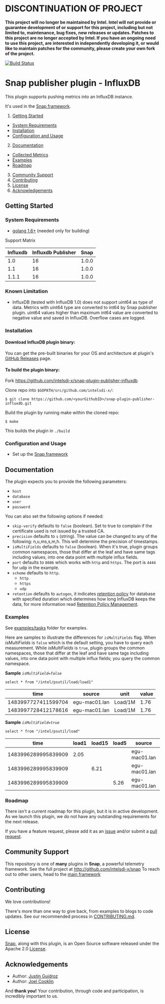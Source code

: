 
# DISCONTINUATION OF PROJECT 

**This project will no longer be maintained by Intel.  Intel will not provide or guarantee development of or support for this project, including but not limited to, maintenance, bug fixes, new releases or updates.  Patches to this project are no longer accepted by Intel. If you have an ongoing need to use this project, are interested in independently developing it, or would like to maintain patches for the community, please create your own fork of the project.**


[![Build Status](https://travis-ci.org/intelsdi-x/snap-plugin-publisher-influxdb.svg?branch=master)](https://travis-ci.org/intelsdi-x/snap-plugin-publisher-influxdb)

# Snap publisher plugin - InfluxDB

This plugin supports pushing metrics into an InfluxDB instance.

It's used in the [Snap framework](http://github.com/intelsdi-x/snap).

1. [Getting Started](#getting-started)
  * [System Requirements](#system-requirements)
  * [Installation](#installation)
  * [Configuration and Usage](#configuration-and-usage)
2. [Documentation](#documentation)
  * [Collected Metrics](#collected-metrics)
  * [Examples](#examples)
  * [Roadmap](#roadmap)
3. [Community Support](#community-support)
4. [Contributing](#contributing)
5. [License](#license)
6. [Acknowledgements](#acknowledgements)

## Getting Started

### System Requirements

* [golang 1.6+](https://golang.org/dl/) (needed only for building)

Support Matrix

Influxdb | Influxdb Publisher | Snap
-----|-----|-----
1.0 | 16 | 1.0.0
1.1 | 16 | 1.0.0
1.1.1 | 16 | 1.0.0

### Known Limitation

* InfluxDB (tested with InfluxDB 1.0) does not support uint64 as type of data. Metrics with uint64 type are converted to int64 by Snap publisher plugin. uint64 values higher than maximum int64 value are converted to negative value and saved in InfluxDB. Overflow cases are logged.

### Installation

#### Download InfluxDB plugin binary:
You can get the pre-built binaries for your OS and architecture at plugin's [GitHub Releases](https://github.com/intelsdi-x/snap-plugin-publisher-influxdb/releases) page.

#### To build the plugin binary:
Fork https://github.com/intelsdi-x/snap-plugin-publisher-influxdb

Clone repo into `$GOPATH/src/github.com/intelsdi-x/`:

```
$ git clone https://github.com/<yourGithubID>/snap-plugin-publisher-influxdb.git
```

Build the plugin by running make within the cloned repo:
```
$ make
```
This builds the plugin in `./build`

### Configuration and Usage
* Set up the [Snap framework](https://github.com/intelsdi-x/snap/blob/master/README.md#getting-started)

## Documentation

The plugin expects you to provide the following parameters:
 - `host`
 - `database`
 - `user`
 - `password`

You can also set the following options if needed:
 - `skip-verify` defaults to `false` (boolean). Set to true to complain if the certificate used is not issued by a trusted CA.
 - `precision` defaults to `s` (string). The value can be changed to any of the following: n,u,ms,s,m,h. This will determine the precision of timestamps.
 - `isMultiFields` defaults to `false` (boolean). When it's true, plugin groups common namespaces, those that differ at the leaf and have same tags including values, into one data point with multiple influx fields.  
 - `port` defaults to `8086` which works with `http` and `https`. The port is `4444` for udp in the example.
 - `scheme` defaults to `http`.
   - `http`
   - `https`
   - `udp`
 - `retention` defaults to `autogen`, it indicates [retention policy](https://docs.influxdata.com/influxdb/v1.0/concepts/key_concepts/#retention-policy)
  for database with specified duration which determines how long InfluxDB keeps the data, for more information read
   [Retention Policy Management](https://docs.influxdata.com/influxdb/v1.0/query_language/database_management/#retention-policy-management).

### Examples

See [examples/tasks](https://github.com/intelsdi-x/snap-plugin-publisher-influxdb/tree/master/examples/tasks) folder for examples.  

Here are samples to illustrate the differences for `isMultiFields` flag. When *isMultiFields* is `false` which is the default setting, 
you have to query each measurement. While *isMultiFields* is `true`, plugin groups the common namespaces, those that differ at the leaf and have same tags including values, into one data point with multiple influx fields; you query the common namespace.

**Sample** *`isMultiField=false`*
```
select * from "/intel/psutil/load/load1"
```

| time | source | unit | value |
|---------------------|---------------|---------|-------|
| 1483997727411599704 | egu-mac01.lan | Load/1M | 1.76 |
| 1483997728412178616 | egu-mac01.lan | Load/1M | 1.76 |


**Sample** *`isMultiField=true`*
```
select * from "/intel/psutil/load"
```

| time | load1 | load15 | load5 | source | unit |
|---------------------|-------|--------|-------|---------------|---------|
| 1483996289995839909 | 2.05 |  |  | egu-mac01.lan | Load/1M |
| 1483996289995839909 |  | 6.21 |  | egu-mac01.lan | Load/1M |
| 1483996289995839909 |  |  | 5.26 | egu-mac01.lan | Load/1M |

### Roadmap

There isn't a current roadmap for this plugin, but it is in active development. As we launch this plugin, we do not have any outstanding requirements for the next release.

If you have a feature request, please add it as an [issue](https://github.com/intelsdi-x/snap-plugin-publisher-influxdb/issues/new) and/or submit a [pull request](https://github.com/intelsdi-x/snap-plugin-publisher-influxdb/pulls).

## Community Support
This repository is one of **many** plugins in **Snap**, a powerful telemetry framework. See the full project at http://github.com/intelsdi-x/snap To reach out to other users, head to the [main framework](https://github.com/intelsdi-x/snap#community-support)

## Contributing
We love contributions! 

There's more than one way to give back, from examples to blogs to code updates. See our recommended process in [CONTRIBUTING.md](CONTRIBUTING.md).

## License
[Snap](http://github.com/intelsdi-x/snap), along with this plugin, is an Open Source software released under the Apache 2.0 [License](LICENSE).

## Acknowledgements
* Author: [Justin Guidroz](https://github.com/geauxvirtual)
* Author: [Joel Cooklin](https://github.com/jcooklin)

And **thank you!** Your contribution, through code and participation, is incredibly important to us.

